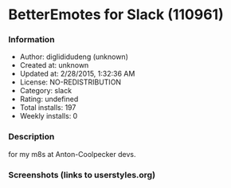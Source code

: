 # BetterEmotes for Slack (110961)

### Information
- Author: diglididudeng (unknown)
- Created at: unknown
- Updated at: 2/28/2015, 1:32:36 AM
- License: NO-REDISTRIBUTION
- Category: slack
- Rating: undefined
- Total installs: 197
- Weekly installs: 0


### Description
for my m8s at Anton-Coolpecker devs.


### Screenshots (links to userstyles.org)



